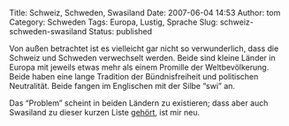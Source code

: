 Title: Schweiz, Schweden, Swasiland
Date: 2007-06-04 14:53
Author: tom
Category: Schweden
Tags: Europa, Lustig, Sprache
Slug: schweiz-schweden-swasiland
Status: published

Von außen betrachtet ist es vielleicht gar nicht so verwunderlich, dass
die Schweiz und Schweden verwechselt werden. Beide sind kleine Länder in
Europa mit jeweils etwas mehr als einem Promille der Weltbevölkerung.
Beide haben eine lange Tradition der Bündnisfreiheit und politischen
Neutralität. Beide fangen im Englischen mit der Silbe “swi” an.

Das “Problem” scheint in beiden Ländern zu existieren; dass aber auch
Swasiland zu dieser kurzen Liste
[gehört](http://yvonnegoessuisse.blogspot.com/2007/06/wenn-die-schweiz-in-schweden-ist.html),
ist mir neu.

